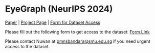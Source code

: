 # EyeGraph (NeurIPS 2024)

[Paper](https://openreview.net/pdf?id=YxuuzyplFZ) | [Project Page](https://eye-tracking-for-physiological-sensing.github.io/eyegraph/) | [Form for Dataset Access]()

Please fill out the following form to get access to the dataset: [Form Link]()

Please contact Nuwan at pmnsbandara@smu.edu.sg if you need urgent access to the dataset. 
